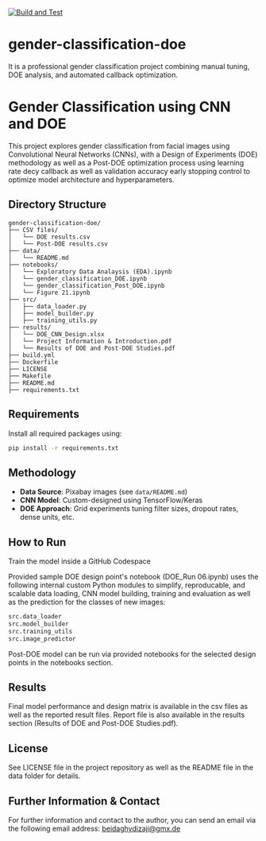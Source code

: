 [![Build and Test](https://github.com/Hossein88-eng/gender-classification-doe/actions/workflows/main.yml/badge.svg)](https://github.com/Hossein88-eng/gender-classification-doe/actions/workflows/main.yml)

# gender-classification-doe
It is a professional gender classification project combining manual tuning, DOE analysis, and automated callback optimization.



# Gender Classification using CNN and DOE

This project explores gender classification from facial images using Convolutional Neural Networks (CNNs), with a Design of Experiments (DOE) methodology as well as a Post-DOE optimization process using learning rate decy callback as well as validation accuracy early stopping control to optimize model architecture and hyperparameters.

## Directory Structure
```
gender-classification-doe/
├── CSV files/
│   └── DOE results.csv
│   └── Post-DOE results.csv
├── data/
│   └── README.md
├── notebooks/
│   └── Exploratory Data Analaysis (EDA).ipynb
│   └── gender_classification_DOE.ipynb
│   └── gender_classification_Post_DOE.ipynb
│   └── Figure 21.ipynb
├── src/
│   ├── data_loader.py
│   ├── model_builder.py
│   ├── training_utils.py
├── results/
│   └── DOE_CNN_Design.xlsx
│   └── Project Information & Introduction.pdf
│   └── Results of DOE and Post-DOE Studies.pdf
├── build.yml
├── Dockerfile
├── LICENSE
├── Makefile
├── README.md
├── requirements.txt
```

## Requirements
Install all required packages using:
```bash
pip install -r requirements.txt
```

## Methodology
- **Data Source**: Pixabay images (see `data/README.md`)
- **CNN Model**: Custom-designed using TensorFlow/Keras
- **DOE Approach**: Grid experiments tuning filter sizes, dropout rates, dense units, etc.

## How to Run
Train the model inside a GitHub Codespace

Provided sample DOE design point's notebook (DOE_Run 06.ipynb) uses the following internal custom Python modules to simplify, reproducable, and scalable data loading, CNN model building, training and evaluation as well as the prediction for the classes of new images:
```bash
src.data_loader
src.model_builder
src.training_utils
src.image_predictor
```

Post-DOE model can be run via provided notebooks for the selected design points in the notebooks section.

## Results
Final model performance and design matrix is available in the csv files as well as the reported result files. Report file is also available in the results section (Results of DOE and Post-DOE Studies.pdf).

## License
See LICENSE file in the project repository as well as the README file in the data folder for details.

## Further Information & Contact
For further information and contact to the author, you can send an email via the following email address: beidaghydizaji@gmx.de 
